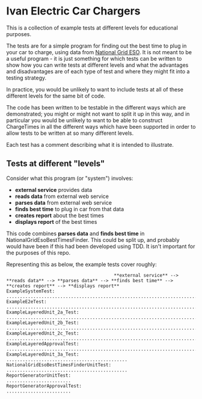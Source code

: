 Ivan Electric Car Chargers
====

This is a collection of example tests at different levels for educational purposes.

The tests are for a simple program for finding out the best time to plug in your car to charge, using data from [National Grid ESO](https://www.nationalgrideso.com/).
It is not meant to be a useful program - it is just something for which tests can be written to show how you can write tests at different levels and what the advantages and disadvantages are of each type of test and where they might fit into a testing strategy.

In practice, you would be unlikely to want to include tests at all of these different levels for the same bit of code.

The code has been written to be testable in the different ways which are demonstrated; you might or might not want to split it up in this way, and in particular you would be unlikely to want to be able to construct ChargeTimes in all the different ways which have been supported in order to allow tests to be written at so many different levels.

Each test has a comment describing what it is intended to illustrate.

Tests at different "levels"
----

Consider what this program (or "system") involves:

- **external service** provides data
- **reads data** from external web service
- **parses data** from external web service
- **finds best time** to plug in car from that data
- **creates report** about the best times
- **displays report** of the best times

This code combines **parses data** and **finds best time** in NationalGridEsoBestTimesFinder.
This could be split up, and probably would have been if this had been developed using TDD.
It isn't important for the purposes of this repo.

Representing this as below, the example tests cover roughly:

```text
                                        **external service** --> **reads data** --> **parses data** --> **finds best time** --> **creates report** --> **displays report**
ExampleSystemTest:                      ...................................................................................................................................
ExampleE2eTest:                                               .............................................................................................................
ExampleLayeredUnit_2a_Test:                                                      ..........................................................................................
ExampleLayeredUnit_2b_Test:                                                      ..........................................................................................
ExampleLayeredUnit_2c_Test:                                                      .......................................................................
ExampleLayeredApprovalTest:                                                      .......................................................................
ExampleLayeredUnit_3a_Test:                                                      .............................................
NationalGridEsoBestTimesFinderUnitTest:                                          .............................................
ReportGeneratorUnitTest:                                                                                                     ........................
ReportGeneratorApprovalTest:                                                                                                 ........................
```
